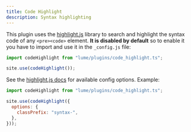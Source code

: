 ```yaml
---
title: Code Highlight
description: Syntax highlighting
---
```


This plugin uses the [highlight.js](https://highlightjs.org/) library to search
and highlight the syntax code of any `<pre><code>` element. **It is disabled by
default** so to enable it you have to import and use it in the `_config.js`
file:

```js
import codeHighlight from "lume/plugins/code_highlight.ts";

site.use(codeHighlight());
```

See the
[highlight.js docs](https://highlightjs.readthedocs.io/en/latest/api.html#configure)
for available config options. Example:

```js
import codeHighlight from "lume/plugins/code_highlight.ts";

site.use(codeHighlight({
  options: {
    classPrefix: "syntax-",
  },
}));
```
